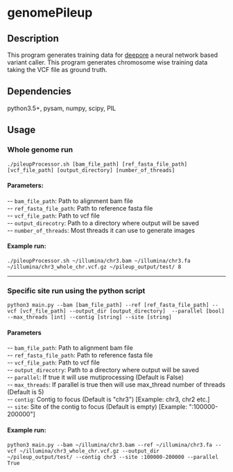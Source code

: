 # genomePileup

## Description
This program generates training data for [deepore](https://github.com/kishwarshafin/deePore/) a neural network based variant caller. This program generates chromosome wise training data taking the VCF file as ground truth.

## Dependencies
python3.5+, pysam, numpy, scipy, PIL

## Usage
### Whole genome run
```./pileupProcessor.sh [bam_file_path] [ref_fasta_file_path] [vcf_file_path] [output_directory] [number_of_threads]```

#### Parameters: <br/>
-- `bam_file_path`: Path to alignment bam file <br/>
-- `ref_fasta_file_path`: Path to reference fasta file <br/>
-- `vcf_file_path`: Path to vcf file <br/>
-- `output_direcotry`: Path to a directory where output will be saved <br/>
-- `number_of_threads`: Most threads it can use to generate images <br/>

#### Example run:
```./pileupProcessor.sh ~/illumina/chr3.bam ~/illumina/chr3.fa  ~/illumina/chr3_whole_chr.vcf.gz ~/pileup_output/test/ 8```

---


### Specific site run using the python script
```python3 main.py --bam [bam_file_path] --ref [ref_fasta_file_path] --vcf [vcf_file_path] --output_dir [output_directory]  --parallel [bool] --max_threads [int] --contig [string] --site [string]```

#### Parameters <br/>
-- `bam_file_path`: Path to alignment bam file <br/>
-- `ref_fasta_file_path`: Path to reference fasta file <br/>
-- `vcf_file_path`: Path to vcf file <br/>
-- `output_direcotry`: Path to a directory where output will be saved <br/>
-- `parallel`: If true it will use mutiprocessing (Default is False) <br/>
-- `max_threads`: If parallel is true then will use max_thread number of threads (Default is 5) <br/>
-- `contig`: Contig to focus (Default is "chr3") [Example: chr3, chr2 etc.]<br/>
-- `site`: Site of the contig to focus (Default is empty) [Example: ":100000-200000"] <br/>

#### Example run:
```python3 main.py --bam ~/illumina/chr3.bam --ref ~/illumina/chr3.fa --vcf ~/illumina/chr3_whole_chr.vcf.gz --output_dir ~/pileup_output/test/ --contig chr3 --site :100000-200000 --parallel True```
